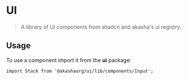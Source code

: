# UI

> A library of  UI components from shadcn and akasha's ui registry.
 

## Usage

To use a component import it from the **ui** package:

```tsx
import Stack from '@akashaorg/ui/lib/components/Input';
```